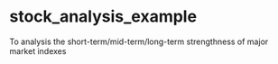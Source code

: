 # stock_analysis_example
To analysis the short-term/mid-term/long-term strengthness of major market indexes

